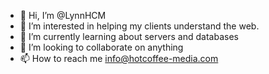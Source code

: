 - 👋 Hi, I’m @LynnHCM
- 👀 I’m interested in helping my clients understand the web. 
- 🌱 I’m currently learning about servers and databases
- 💞️ I’m looking to collaborate on anything
- 📫 How to reach me info@hotcoffee-media.com

<!---
LynnHCM/LynnHCM is a ✨ special ✨ repository because its `README.md` (this file) appears on your GitHub profile.
You can click the Preview link to take a look at your changes.
--->
